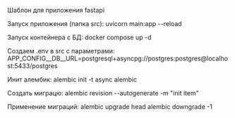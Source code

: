 Шаблон для приложения fastapi


Запуск приложения (папка src):
uvicorn main:app --reload

Запуск контейнера c БД:
docker compose up -d

Создаем .env в src с параметрами:
APP_CONFIG__DB__URL=postgresql+asyncpg://postgres:postgres@localhost:5433/postgres

Инит алембик:
alembic init -t async alembic

Создать миграцю:
alembic revision --autogenerate -m "init item"

Применение миграций:
alembic upgrade head
alembic downgrade -1